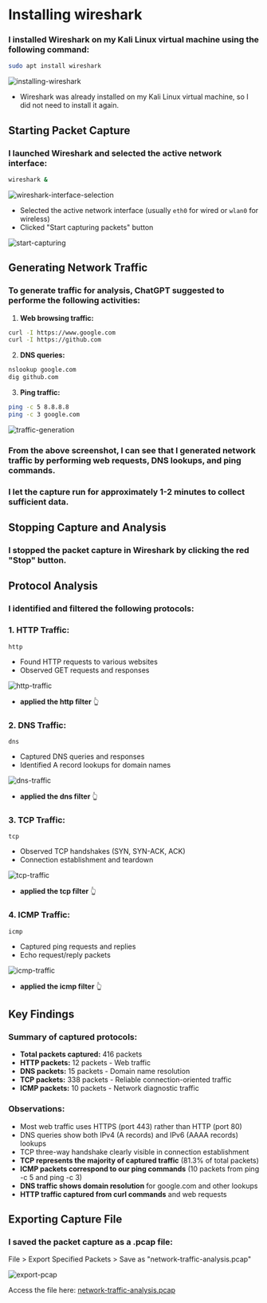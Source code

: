 # Installing wireshark

### I installed Wireshark on my Kali Linux virtual machine using the following command:

```bash
sudo apt install wireshark
```

![installing-wireshark](image.png)

- Wireshark was already installed on my Kali Linux virtual machine, so I did not need to install it again.

## Starting Packet Capture

### I launched Wireshark and selected the active network interface:

```bash
wireshark &
```

![wireshark-interface-selection](image-1.png)

- Selected the active network interface (usually `eth0` for wired or `wlan0` for wireless)
- Clicked "Start capturing packets" button

![start-capturing](image-2.png)

## Generating Network Traffic

### To **generate traffic** for analysis, ChatGPT suggested to performe the following activities:

1. **Web browsing traffic:**

```bash
curl -I https://www.google.com
curl -I https://github.com
```

2. **DNS queries:**

```bash
nslookup google.com
dig github.com
```

3. **Ping traffic:**

```bash
ping -c 5 8.8.8.8
ping -c 3 google.com
```

![traffic-generation](image-3.png)

### From the above screenshot, I can see that I generated network traffic by performing web requests, DNS lookups, and ping commands.

### I let the capture run for approximately 1-2 minutes to collect sufficient data.

## Stopping Capture and Analysis

### I stopped the packet capture in Wireshark by clicking the red "Stop" button.

## Protocol Analysis

### I identified and filtered the following protocols:

### 1. **HTTP Traffic:**

```
http
```

- Found HTTP requests to various websites
- Observed GET requests and responses

![http-traffic](image-4.png)

- **applied the http filter** 👆

### 2. **DNS Traffic:**

```
dns
```

- Captured DNS queries and responses
- Identified A record lookups for domain names

![dns-traffic](image-5.png)

- **applied the dns filter** 👆

### 3. **TCP Traffic:**

```
tcp
```

- Observed TCP handshakes (SYN, SYN-ACK, ACK)
- Connection establishment and teardown

![tcp-traffic](image-6.png)

- **applied the tcp filter** 👆

### 4. **ICMP Traffic:**

```
icmp
```

- Captured ping requests and replies
- Echo request/reply packets

![icmp-traffic](image-7.png)

- **applied the icmp filter** 👆

## Key Findings

### Summary of captured protocols:

- **Total packets captured:** 416 packets
- **HTTP packets:** 12 packets - Web traffic
- **DNS packets:** 15 packets - Domain name resolution
- **TCP packets:** 338 packets - Reliable connection-oriented traffic
- **ICMP packets:** 10 packets - Network diagnostic traffic

### Observations:

- Most web traffic uses HTTPS (port 443) rather than HTTP (port 80)
- DNS queries show both IPv4 (A records) and IPv6 (AAAA records) lookups
- TCP three-way handshake clearly visible in connection establishment
- **TCP represents the majority of captured traffic** (81.3% of total packets)
- **ICMP packets correspond to our ping commands** (10 packets from ping -c 5 and ping -c 3)
- **DNS traffic shows domain resolution** for google.com and other lookups
- **HTTP traffic captured from curl commands** and web requests

## Exporting Capture File

### I saved the packet capture as a .pcap file:

File > Export Specified Packets > Save as "network-traffic-analysis.pcap"

![export-pcap](image-8.png)

Access the file here: [network-traffic-analysis.pcap](network-traffic-analysis.pcap)
